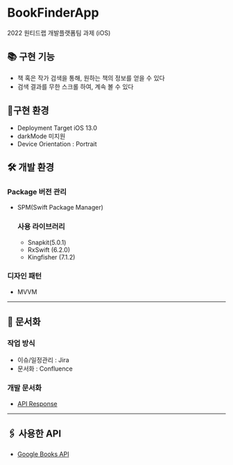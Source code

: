 # BookFinderApp
2022 원티드랩 개발플랫폼팀 과제 (iOS)

## 📚 구현 기능
- 책 혹은 작가 검색을 통해, 원하는 책의 정보를 얻을 수 있다
- 검색 결과를 무한 스크롤 하여, 계속 볼 수 있다

## 📱구현 환경
- Deployment Target iOS 13.0
- darkMode 미지원
- Device Orientation : Portrait

## 🛠 개발 환경
### Package 버전 관리
- SPM(Swift Package Manager)
  ### 사용 라이브러리
    - Snapkit(5.0.1)
    - RxSwift (6.2.0)
    - Kingfisher (7.1.2)
    
### 디자인 패턴
- MVVM

---
## 📝 문서화
### 작업 방식
- 이슈/일정관리 : Jira 
- 문서화 : Confluence

### 개발 문서화
- [API Response](https://miori.atlassian.net/l/c/5AMx7qwH)


---
## 🖇 사용한 API
- [Google Books API](https://developers.google.com/books/docs/overview)
